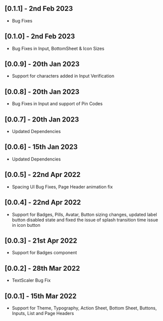 ## [0.1.1] - 2nd Feb 2023

* Bug Fixes

## [0.1.0] - 2nd Feb 2023

* Bug Fixes in Input, BottomSheet & Icon Sizes

## [0.0.9] - 20th Jan 2023

* Support for characters added in Input Verification

## [0.0.8] - 20th Jan 2023

* Bug Fixes in Input and support of Pin Codes

## [0.0.7] - 20th Jan 2023

* Updated Dependencies

## [0.0.6] - 15th Jan 2023

* Updated Dependencies

## [0.0.5] - 22nd Apr 2022

* Spacing UI Bug Fixes, Page Header animation fix

## [0.0.4] - 22nd Apr 2022

* Support for Badges, Pills, Avatar, Button sizing changes, updated label button disabled state and
  fixed the issue of splash transition time issue in icon button

## [0.0.3] - 21st Apr 2022

* Support for Badges component

## [0.0.2] - 28th Mar 2022

* TextScaler Bug Fix

## [0.0.1] - 15th Mar 2022

* Support for Theme, Typography, Action Sheet, Bottom Sheet, Buttons, Inputs, List and Page Headers